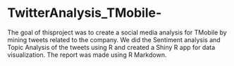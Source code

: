 # TwitterAnalysis_TMobile-
The goal of thisproject was to create a social media analysis for TMobile by mining tweets related to the company. We did the Sentiment analysis and Topic Analysis of the tweets using R and created a Shiny R app for data visualization. The report was made using R Markdown.
